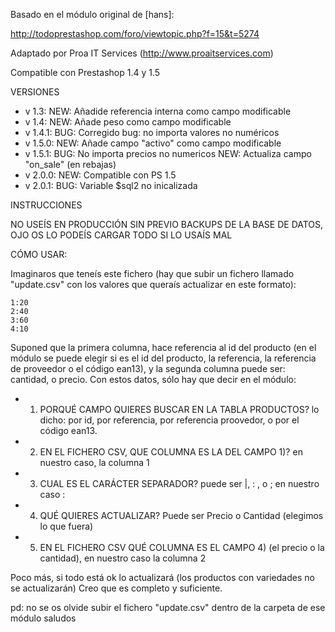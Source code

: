 Basado en el módulo original de [hans]:

http://todoprestashop.com/foro/viewtopic.php?f=15&t=5274


Adaptado por Proa IT Services (http://www.proaitservices.com)

Compatible con Prestashop 1.4 y 1.5

VERSIONES

 * v 1.3: NEW: Añadide referencia interna como campo modificable
 * v 1.4: NEW: Añade peso como campo modificable
 * v 1.4.1: BUG: Corregido bug: no importa valores no numéricos
 * v 1.5.0: NEW: Añade campo "activo" como campo modificable
 * v 1.5.1: BUG: No importa precios no numericos
  NEW: Actualiza campo "on_sale" (en rebajas)
 * v 2.0.0: NEW: Compatible con PS 1.5
 * v 2.0.1: BUG: Variable $sql2 no inicalizada
 
 
INSTRUCCIONES

NO USEÍS EN PRODUCCIÓN SIN PREVIO BACKUPS DE LA BASE DE DATOS, OJO OS LO PODEÍS CARGAR TODO SI LO USAÍS MAL

CÓMO USAR:

Imaginaros que teneís este fichero (hay que subir un fichero llamado "update.csv" con los valores que queraís actualizar en este formato):

	1:20
	2:40
	3:60
	4:10

Suponed que la primera columna, hace referencia al id del producto (en el módulo se puede elegir si es el id del producto, la referencia, la referencia de proveedor o el código ean13), y la segunda columna puede ser: cantidad, o precio.
Con estos datos, sólo hay que decir en el módulo:

* 1) PORQUÉ CAMPO QUIERES BUSCAR EN LA TABLA PRODUCTOS? lo dicho: por id, por referencia, por referencia proovedor, o por el código ean13.
* 2) EN EL FICHERO CSV, QUE COLUMNA ES LA DEL CAMPO 1)? en nuestro caso, la columna 1
* 3) CUAL ES EL CARÁCTER SEPARADOR? puede ser |, : , o ; en nuestro caso :
* 4) QUÉ QUIERES ACTUALIZAR? Puede ser Precio o Cantidad (elegimos lo que fuera)
* 5) EN EL FICHERO CSV QUÉ COLUMNA ES EL CAMPO 4) (el precio o la cantidad), en nuestro caso la columna 2

Poco más, si todo está ok lo actualizará (los productos con variedades no se actualizarán)
Creo que es completo y suficiente.

pd: no se os olvide subir el fichero "update.csv" dentro de la carpeta de ese módulo
saludos

